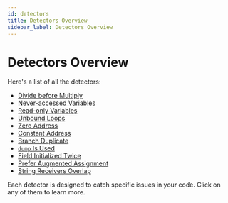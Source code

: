 ```yaml
---
id: detectors
title: Detectors Overview
sidebar_label: Detectors Overview
---
```


# Detectors Overview

Here's a list of all the detectors:

- [Divide before Multiply](./detectors/DivideBeforeMultiply)
- [Never-accessed Variables](./detectors/NeverAccessedVariables)
- [Read-only Variables](./detectors/ReadOnlyVariables)
- [Unbound Loops](./detectors/UnboundLoops)
- [Zero Address](./detectors/ZeroAddress)
- [Constant Address](./detectors/ConstantAddress)
- [Branch Duplicate](./detectors/BranchDuplicate)
- [`dump` Is Used](./detectors/DumpIsUsed)
- [Field Initialized Twice](./detectors/FieldDoubleInit)
- [Prefer Augmented Assignment](./detectors/PreferAugmentedAssign)
- [String Receivers Overlap](./detectors/StringReceiversOverlap)

Each detector is designed to catch specific issues in your code. Click on any of them to learn more.

